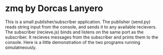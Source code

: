 # zmq by Dorcas Lanyero

This is a small publisher/subscriber application. 
The publisher (send.py) reads string input from the console, and sends it to any available  recievers. 
The subscriber (recieve.js) binds and listens on the same port as the subscriber. It recieves messages from the subscriber and prints them to the console. 
Here is a little demonstration of the two programs running simulatneously. 
